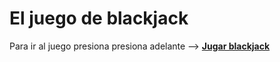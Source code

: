 # El juego de blackjack

Para ir al juego presiona presiona adelante --> [**Jugar blackjack**](https://crismedev.github.io/JS-Blackjack/)



